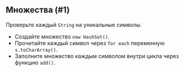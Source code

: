 ## Множества (#1)

Проверьте каждый `String` на уникальные символы.

<div class="hint">

- Создайте множество `new HashSet()`.
- Прочитайте каждый символ через `for each` переменную `s.toCharArray()`.
- Заполните множество каждым символом внутри цикла через функцию `add()`.

</div>

